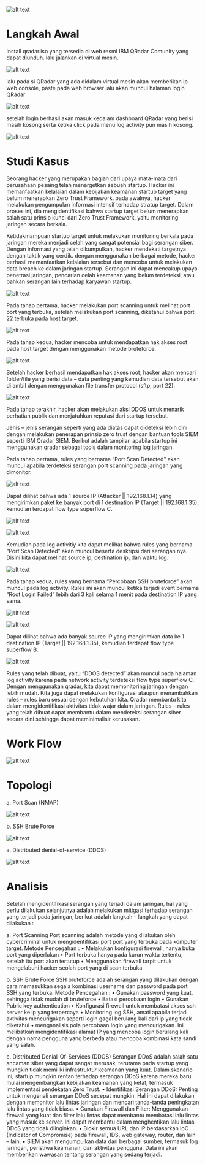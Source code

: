 ![alt text](https://github.com/JunoAlfani/qradar-project/blob/main/dokumentasi/cover.png)


# Langkah Awal

Install qradar.iso yang tersedia di web resmi IBM QRadar Comunity yang dapat diunduh. lalu jalankan di virtual mesin.

![alt text](https://github.com/JunoAlfani/qradar-project/blob/main/dokumentasi/login_system.png)

lalu pada si QRadar yang ada didalam virtual mesin akan memberikan ip web console, paste pada web browser lalu akan muncul halaman login QRadar

![alt text](https://github.com/JunoAlfani/qradar-project/blob/main/dokumentasi/Dashboard.png)

setelah login berhasil akan masuk kedalam dashboard QRadar yang berisi masih kosong serta ketika click pada menu log activity pun masih kosong.

![alt text](https://github.com/JunoAlfani/qradar-project/blob/main/dokumentasi/log_activity.png)


# Studi Kasus 

Seorang hacker yang merupakan bagian dari upaya mata-mata dari perusahaan pesaing telah menargetkan sebuah startup. Hacker ini memanfaatkan kelalaian dalam kebijakan keamanan startup target yang belum menerapkan Zero Trust Framework. pada awalnya, hacker melakukan pengumpulan informasi intensif terhadap stratup target. Dalam proses ini, dia mengidentifikasi bahwa startup target belum menerapkan salah satu prinsip kunci dari Zero Trust Framework, yaitu monitoring jaringan secara berkala.

Ketidakmampuan startup target untuk melakukan monitoring berkala pada jaringan mereka menjadi celah yang sangat potensial bagi serangan siber. Dengan informasi yang telah dikumpulkan, hacker mendekati targetnya dengan taktik yang cerdik. dengan menggunakan berbagai metode, hacker berhasil memanfaatkan kelalaian tersebut dan mencoba untuk melakukan data breach ke dalam jaringan startup. Serangan ini dapat mencakup upaya penetrasi jaringan, pencarian celah keamanan yang belum terdeteksi, atau bahkan serangan lain terhadap karyawan startup.

![alt text](https://github.com/JunoAlfani/qradar-project/blob/main/dokumentasi/port_scan.png)

Pada tahap pertama, hacker melakukan port scanning untuk melihat port port yang terbuka, setelah melakukan port scanning, diketahui bahwa port 22 terbuka pada host target. 

![alt text](https://github.com/JunoAlfani/qradar-project/blob/main/dokumentasi/hydra.png)

Pada tahap kedua, hacker mencoba untuk mendapatkan hak akses root pada host target dengan menggunakan metode bruteforce. 

![alt text](https://github.com/JunoAlfani/qradar-project/blob/main/dokumentasi/berhasil_akses_root.png)

Setelah hacker berhasil mendapatkan hak akses root, hacker akan mencari folder/file yang berisi data – data penting yang kemudian data tersebut akan di ambil dengan menggunakan file transfer protocol (sftp, port 22).

![alt text](https://github.com/JunoAlfani/qradar-project/blob/main/dokumentasi/ddos.png)

Pada tahap terakhir, hacker akan melakukan aksi DDOS untuk menarik perhatian publik dan menjatuhkan reputasi dari startup tersebut.

Jenis – jenis serangan seperti yang ada diatas dapat dideteksi lebih dini dengan melakukan penerapan prinsip zero trust dengan bantuan tools SIEM seperti IBM Qradar SIEM. Berikut adalah tampilan apabila startup ini menggunakan qradar sebagai tools dalam monitoring log jaringan.

Pada tahap pertama, rules yang bernama “Port Scan Detected” akan muncul apabila terdeteksi serangan port scanning pada jaringan yang dimonitor.

![alt text](https://github.com/JunoAlfani/qradar-project/blob/main/dokumentasi/deteksi_nmap.png)

Dapat dilihat bahwa ada 1 source IP (Attacker || 192.168.1.14) yang mengirimkan paket ke banyak port di 1 destination IP (Target || 192.168.1.35), kemudian terdapat flow type superflow C.

![alt text](https://github.com/JunoAlfani/qradar-project/blob/main/dokumentasi/log_activity_nmap.png)

![alt text](https://github.com/JunoAlfani/qradar-project/blob/main/dokumentasi/type%20c.png)

Kemudian pada log activitiy kita dapat melihat bahwa rules yang bernama “Port Scan Detected” akan muncul beserta deskripsi dari serangan nya. Disini kita dapat melihat source ip, destination ip, dan waktu log.

![alt text](https://github.com/JunoAlfani/qradar-project/blob/main/dokumentasi/source_ip_nmap.png)

Pada tahap kedua, rules yang bernama “Percobaan SSH bruteforce” akan muncul pada log activity. Rules ini akan muncul ketika terjadi event bernama “Root Login Failed” lebih dari 3 kali selama 1 menit pada destination IP yang sama.

![alt text](https://github.com/JunoAlfani/qradar-project/blob/main/dokumentasi/deteksi_ddos.png)

![alt text](https://github.com/JunoAlfani/qradar-project/blob/main/dokumentasi/type%20B.png)

Dapat dilihat bahwa ada banyak source IP yang mengirimkan data ke 1 destination IP (Target || 192.168.1.35), kemudian terdapat flow type superflow B.

![alt text](https://github.com/JunoAlfani/qradar-project/blob/main/dokumentasi/ddos_rules.png)

Rules yang telah dibuat, yaitu “DDOS detected” akan muncul pada halaman log activity karena pada network activity terdeteksi flow type superflow C.
Dengan menggunakan qradar, kita dapat memonitoring jaringan dengan lebih mudah. Kita juga dapat melakukan konfigurasi ataupun menambahkan rules – rules baru sesuai dengan kebutuhan kita. Qradar membantu kita dalam mengidentifikasi aktivitas tidak wajar dalam jaringan. Rules – rules yang telah dibuat dapat membantu dalam mendeteksi serangan siber secara dini sehingga dapat meminimalisir kerusakan.


# Work Flow

![alt text](https://github.com/JunoAlfani/qradar-project/blob/main/dokumentasi/workflow.png)


# Topologi

a. Port Scan (NMAP)

![alt text](https://github.com/JunoAlfani/qradar-project/blob/main/dokumentasi/port_scan_workflow.png)

b. SSH Brute Force

![alt text](https://github.com/JunoAlfani/qradar-project/blob/main/dokumentasi/workflow_bruteforce.png)

a. Distributed denial-of-service (DDOS) 

![alt text](https://github.com/JunoAlfani/qradar-project/blob/main/dokumentasi/ddos_workflow.png)


# Analisis

Setelah mengidentifikasi serangan yang terjadi dalam jaringan, hal yang perlu dilakukan selanjutnya adalah melakukan mitigasi terhadap serangan yang terjadi pada jaringan, berikut adalah langkah – langkah yang dapat dilakukan :

a. Port Scanning
Port scanning adalah metode yang dilakukan oleh cybercriminal untuk mengidentifikasi port port yang terbuka pada komputer target. 
Metode Pencegahan :
    • Melakukan konfigurasi firewall, hanya buka port yang diperlukan
    • Port terbuka hanya pada kurun waktu tertentu, setelah itu port akan tertutup
    • Menggunakan firewall tarpit untuk mengelabuhi hacker seolah port yang di scan terbuka
    

b. SSH Brute Force
SSH bruteforce adalah serangan yang dilakukan dengan cara memasukkan segala kombinasi username dan password pada port SSH yang terbuka.
Metode Pencegahan :
    • Gunakan password yang kuat, sehingga tidak mudah di bruteforce
    • Batasi percobaan login
    • Gunakan Public key authentication
    • Konfigurasi firewall untuk membatasi akses ssh server ke ip yang terpercaya
    • Monitoring log SSH, amati apabila terjadi aktivitas mencurigakan seperti login gagal berulang kali dari ip yang tidak diketahui
    • menganalisis pola percobaan login yang mencurigakan. Ini melibatkan mengidentifikasi alamat IP yang mencoba login berulang kali dengan nama pengguna yang berbeda atau mencoba kombinasi kata sandi yang salah.
    

c. Distributed Denial-Of-Services (DDOS)
Serangan DDoS adalah salah satu ancaman siber yang dapat sangat merusak, terutama pada startup yang mungkin tidak memiliki infrastruktur keamanan yang kuat. Dalam skenario ini, startup mungkin rentan terhadap serangan DDoS karena mereka baru mulai mengembangkan kebijakan keamanan yang ketat, termasuk implementasi pendekatan Zero Trust.
    • Identifikasi Serangan DDoS: Penting untuk mengenali serangan DDoS secepat mungkin. Hal ini dapat dilakukan dengan memonitor lalu lintas jaringan dan mencari tanda-tanda peningkatan lalu lintas yang tidak biasa.
    • Gunakan Firewall dan Filter: Menggunakan firewall yang kuat dan filter lalu lintas dapat membantu membatasi lalu lintas yang masuk ke server. Ini dapat membantu dalam menghentikan lalu lintas DDoS yang tidak diinginkan.
    • Blokir semua URL dan IP berdasarkan IoC (Indicator of Compromise) pada firewall, IDS, web gateway, router, dan lain – lain.
    • SIEM akan mengumpulkan data dari berbagai sumber, termasuk log jaringan, peristiwa keamanan, dan aktivitas pengguna. Data ini akan memberikan wawasan tentang serangan yang sedang terjadi.




